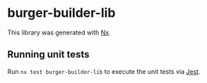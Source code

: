 # burger-builder-lib

This library was generated with [Nx](https://nx.dev).

## Running unit tests

Run `nx test burger-builder-lib` to execute the unit tests via [Jest](https://jestjs.io).
